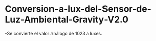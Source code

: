 # Conversion-a-lux-del-Sensor-de-Luz-Ambiental-Gravity-V2.0

-Se convierte el valor análogo de 1023 a luxes.



